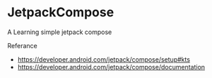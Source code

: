 # JetpackCompose
A Learning simple jetpack compose

Referance
- https://developer.android.com/jetpack/compose/setup#kts
- https://developer.android.com/jetpack/compose/documentation
